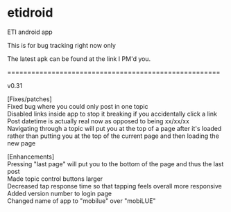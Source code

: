 etidroid
========

ETI android app

This is for bug tracking right now only

The latest apk can be found at the link I PM'd you.


<p>=====================================================</p>
v0.31

[Fixes/patches]<br/>
Fixed bug where you could only post in one topic<br/>
Disabled links inside app to stop it breaking if you accidentally click a link<br/>
Post datetime is actually real now as opposed to being xx/xx/xx<br/>
Navigating through a topic will put you at the top of a page after it's loaded rather than putting you at the top of the current page and then loading the new page<br/>

[Enhancements]<br/>
Pressing "last page" will put you to the bottom of the page and thus the last post<br/>
Made topic control buttons larger<br/>
Decreased tap response time so that tapping feels overall more responsive<br/>
Added version number to login page<br/>
Changed name of app to "mobilue" over "mobiLUE"



